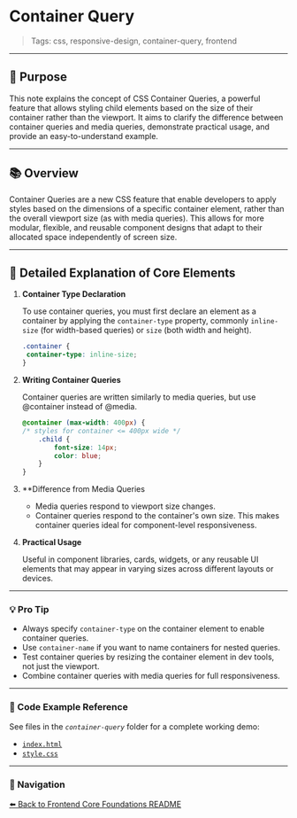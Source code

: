 # Container Query

> Tags: css, responsive-design, container-query, frontend

---

## 🧠 Purpose

This note explains the concept of CSS Container Queries, a powerful feature that allows styling child elements based on the size of their container rather than the viewport. It aims to clarify the difference between container queries and media queries, demonstrate practical usage, and provide an easy-to-understand example.

---

## 📚 Overview

Container Queries are a new CSS feature that enable developers to apply styles based on the dimensions of a specific container element, rather than the overall viewport size (as with media queries). This allows for more modular, flexible, and reusable component designs that adapt to their allocated space independently of screen size.

---

## 🧩 Detailed Explanation of Core Elements

1. **Container Type Declaration**

   To use container queries, you must first declare an element as a container by applying the `container-type` property, commonly `inline-size` (for width-based queries) or `size` (both width and height).

    ```css
    .container {
     container-type: inline-size;
    }
    ```

2. **Writing Container Queries**

    Container queries are written similarly to media queries, but use @container instead of @media.

    ```css
    @container (max-width: 400px) {
    /* styles for container <= 400px wide */
        .child {
            font-size: 14px;
            color: blue;
        }
    }
    ```

3. **Difference from Media Queries
   - Media queries respond to viewport size changes.
   - Container queries respond to the container's own size.
This makes container queries ideal for component-level responsiveness.

4. **Practical Usage**

    Useful in component libraries, cards, widgets, or any reusable UI elements that may appear in varying sizes across different layouts or devices.

---

### 💡 Pro Tip

- Always specify `container-type` on the container element to enable container queries.
- Use `container-name` if you want to name containers for nested queries.
- Test container queries by resizing the container element in dev tools, not just the viewport.
- Combine container queries with media queries for full responsiveness.

---

### 🧪 Code Example Reference

See files in the _`container-query`_ folder for a complete working demo:

- [`index.html`](index.html)  
- [`style.css`](style.css)  

---

### 🔗 Navigation

[⬅️ Back to Frontend Core Foundations README](../../README.md)
